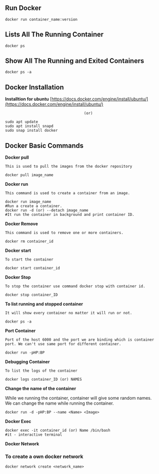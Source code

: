 ## Run Docker 

```
docker run container_name:version
```

## Lists All The Running Container

```
docker ps
```

## Show All The Running and Exited Containers

```
docker ps -a
```

## Docker Installation

**Installtion for ubuntu**
 [https://docs.docker.com/engine/install/ubuntu/](https://docs.docker.com/engine/install/ubuntu/)
 
                                        (or)
										
```
sudo apt update
sudo apt install snapd
sudo snap install docker
```

## Docker Basic Commands

**Docker pull**

	This is used to pull the images from the docker repository

```
docker pull image_name
```

**Docker run**

	This command is used to create a container from an image.
	
```
docker run image_name 
#Run a create a container.
docker run -d (or) --detach image_name 
#It run the container in background and print container ID.
```
**Docker Remove**

	This command is used to remove one or more containers.

```
docker rm container_id
```

**Docker start**

	To start the container 
	
```
docker start container_id
```

**Docker Stop**

	To stop the container use command docker stop with container id.
	
```
docker stop container_ID
```

**To list running and stopped container**

	It will show every container no matter it will run or not.
```
docker ps -a
```

**Port Container**

	Port of the host 6000 and the port we are binding which is container port. We can't use same port for different container.
	 
```
docker run -pHP:BP
```

**Debugging Container**

	To list the logs of the container
	
```
docker logs container_ID (or) NAMES
```

**Change the name of the container**

While we running the container, container will give some random names. We can change the name while running the container.

```
docker run -d -pHP:BP --name <Name> <Image>
```

**Docker Exec**

```
docker exec -it container_id (or) Name /bin/bash
#it - interactive terminal
```

**Docker Network**

### To create a own docker network

```
docker network create <network_name>
```